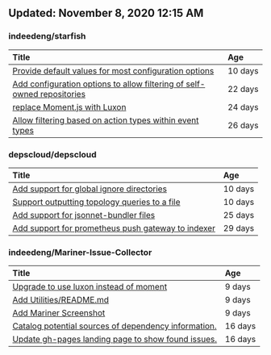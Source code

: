 ## Updated: November 8, 2020 12:15 AM


### indeedeng/starfish
|**Title**|**Age**|
|:----|:----|
|[Provide default values for most configuration options](https://github.com/indeedeng/starfish/issues/78)|10&nbsp;days|
|[Add configuration options to allow filtering of self-owned repositories](https://github.com/indeedeng/starfish/issues/65)|22&nbsp;days|
|[replace Moment.js with Luxon](https://github.com/indeedeng/starfish/issues/60)|24&nbsp;days|
|[Allow filtering based on action types within event types](https://github.com/indeedeng/starfish/issues/58)|26&nbsp;days|


### depscloud/depscloud
|**Title**|**Age**|
|:----|:----|
|[Add support for global ignore directories](https://github.com/depscloud/depscloud/issues/137)|10&nbsp;days|
|[Support outputting topology queries to a file](https://github.com/depscloud/depscloud/issues/135)|10&nbsp;days|
|[Add support for jsonnet-bundler files](https://github.com/depscloud/depscloud/issues/115)|25&nbsp;days|
|[Add support for prometheus push gateway to indexer](https://github.com/depscloud/depscloud/issues/108)|29&nbsp;days|


### indeedeng/Mariner-Issue-Collector
|**Title**|**Age**|
|:----|:----|
|[Upgrade to use luxon instead of moment](https://github.com/indeedeng/Mariner-Issue-Collector/issues/31)|9&nbsp;days|
|[Add Utilities/README.md](https://github.com/indeedeng/Mariner-Issue-Collector/issues/30)|9&nbsp;days|
|[Add Mariner Screenshot](https://github.com/indeedeng/Mariner-Issue-Collector/issues/29)|9&nbsp;days|
|[Catalog potential sources of dependency information.](https://github.com/indeedeng/Mariner-Issue-Collector/issues/19)|16&nbsp;days|
|[Update gh-pages landing page to show found issues.](https://github.com/indeedeng/Mariner-Issue-Collector/issues/15)|16&nbsp;days|